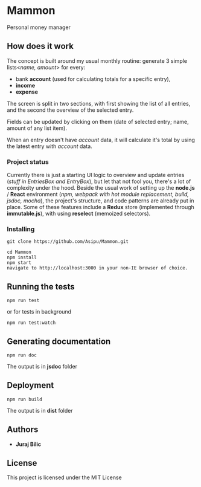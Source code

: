 # Mammon
Personal money manager

## How does it work
The concept is built around my usual monthly routine: generate 3 simple lists<*name, amount*> for every:
* bank **account** (used for calculating totals for a specific entry),
* **income**
* **expense**

The screen is split in two sections, with first showing the list of all entries, and the second the overview of the selected entry.

Fields can be updated by clicking on them (date of selected entry; name, amount of any list item).

When an entry doesn't have *account* data, it will calculate it's total by using the latest entry with *account* data.


### Project status
Currently there is just a starting UI logic to overview and update entries (*stuff in EntriesBox and EntryBox*), but let that not fool you, there's a lot of complexity under the hood. Beside the usual work of setting up the **node.js** / **React** environment (*npm, webpack with hot module replacement, build, jsdoc, mocha*), the project's structure, and code patterns are already put in place. Some of these features include a **Redux** store (implemented through **immutable.js**), with using **reselect** (memoized selectors).


### Installing

```git clone https://github.com/Asipu/Mammon.git```

```
cd Mammon
npm install
npm start
navigate to http://localhost:3000 in your non-IE browser of choice.
```

## Running the tests

```npm run test```

or for tests in background

```npm run test:watch```

## Generating documentation

```npm run doc```

The output is in **jsdoc** folder

## Deployment

```npm run build```

The output is in **dist** folder

## Authors

* **Juraj Bilic**

## License

This project is licensed under the MIT License
